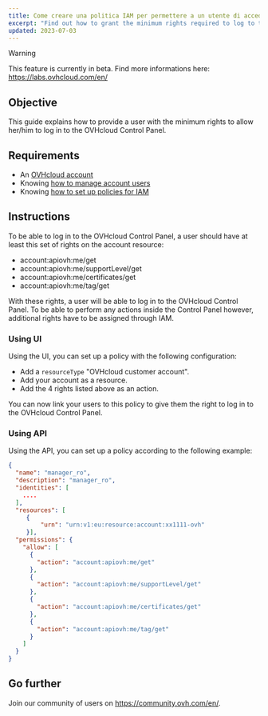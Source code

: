 ```yaml
---
title: Come creare una politica IAM per permettere a un utente di accedere allo Spazio Cliente OVHcloud(EN)
excerpt: "Find out how to grant the minimum rights required to log to the OVHcloud Control Panel"
updated: 2023-07-03
---
```


> [!warning]
>
> This feature is currently in beta. Find more informations here: <https://labs.ovhcloud.com/en/>
>

## Objective

This guide explains how to provide a user with the minimum rights to allow her/him to log in to the OVHcloud Control Panel.

## Requirements

- An [OVHcloud account](/pages/account/customer/ovhcloud-account-creation)
- Knowing [how to manage account users](/pages/account/customer/ovhcloud-users-management)
- Knowing [how to set up policies for IAM](/pages/account/iam-policies-ui)

## Instructions

To be able to log in to the OVHcloud Control Panel, a user should have at least this set of rights on the account resource:

- account:apiovh:me/get
- account:apiovh:me/supportLevel/get
- account:apiovh:me/certificates/get
- account:apiovh:me/tag/get

With these rights, a user will be able to log in to the OVHcloud Control Panel. To be able to perform any actions inside the Control Panel however, additional rights have to be assigned through IAM.

### Using UI

Using the UI, you can set up a policy with the following configuration:

- Add a `resourceType` "OVHcloud customer account".
- Add your account as a resource.
- Add the 4 rights listed above as an action.

You can now link your users to this policy to give them the right to log in to the OVHcloud Control Panel.

### Using API

Using the API, you can set up a policy according to the following example:

```json
{
  "name": "manager_ro",
  "description": "manager_ro",
  "identities": [
    .... 
  ],
  "resources": [ 
     {
         "urn": "urn:v1:eu:resource:account:xx1111-ovh" 
     }],
  "permissions": {
    "allow": [
      {
        "action": "account:apiovh:me/get"
      },
      {
        "action": "account:apiovh:me/supportLevel/get"
      },
      {
        "action": "account:apiovh:me/certificates/get"
      },
      {
        "action": "account:apiovh:me/tag/get"
      }
    ]
  }
}
```

## Go further

Join our community of users on <https://community.ovh.com/en/>.
